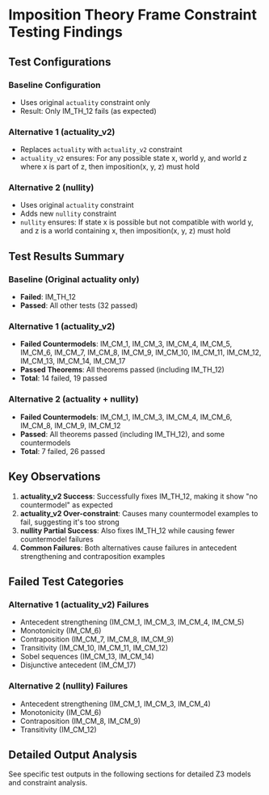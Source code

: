# Imposition Theory Frame Constraint Testing Findings

## Test Configurations

### Baseline Configuration
- Uses original `actuality` constraint only
- Result: Only IM_TH_12 fails (as expected)

### Alternative 1 (actuality_v2)
- Replaces `actuality` with `actuality_v2` constraint
- `actuality_v2` ensures: For any possible state x, world y, and world z where x is part of z, then imposition(x, y, z) must hold

### Alternative 2 (nullity)
- Uses original `actuality` constraint
- Adds new `nullity` constraint
- `nullity` ensures: If state x is possible but not compatible with world y, and z is a world containing x, then imposition(x, y, z) must hold

## Test Results Summary

### Baseline (Original actuality only)
- **Failed**: IM_TH_12
- **Passed**: All other tests (32 passed)

### Alternative 1 (actuality_v2)
- **Failed Countermodels**: IM_CM_1, IM_CM_3, IM_CM_4, IM_CM_5, IM_CM_6, IM_CM_7, IM_CM_8, IM_CM_9, IM_CM_10, IM_CM_11, IM_CM_12, IM_CM_13, IM_CM_14, IM_CM_17
- **Passed Theorems**: All theorems passed (including IM_TH_12)
- **Total**: 14 failed, 19 passed

### Alternative 2 (actuality + nullity)
- **Failed Countermodels**: IM_CM_1, IM_CM_3, IM_CM_4, IM_CM_6, IM_CM_8, IM_CM_9, IM_CM_12
- **Passed**: All theorems passed (including IM_TH_12), and some countermodels
- **Total**: 7 failed, 26 passed

## Key Observations

1. **actuality_v2 Success**: Successfully fixes IM_TH_12, making it show "no countermodel" as expected
2. **actuality_v2 Over-constraint**: Causes many countermodel examples to fail, suggesting it's too strong
3. **nullity Partial Success**: Also fixes IM_TH_12 while causing fewer countermodel failures
4. **Common Failures**: Both alternatives cause failures in antecedent strengthening and contraposition examples

## Failed Test Categories

### Alternative 1 (actuality_v2) Failures
- Antecedent strengthening (IM_CM_1, IM_CM_3, IM_CM_4, IM_CM_5)
- Monotonicity (IM_CM_6)
- Contraposition (IM_CM_7, IM_CM_8, IM_CM_9)
- Transitivity (IM_CM_10, IM_CM_11, IM_CM_12)
- Sobel sequences (IM_CM_13, IM_CM_14)
- Disjunctive antecedent (IM_CM_17)

### Alternative 2 (nullity) Failures
- Antecedent strengthening (IM_CM_1, IM_CM_3, IM_CM_4)
- Monotonicity (IM_CM_6)
- Contraposition (IM_CM_8, IM_CM_9)
- Transitivity (IM_CM_12)

## Detailed Output Analysis

See specific test outputs in the following sections for detailed Z3 models and constraint analysis.